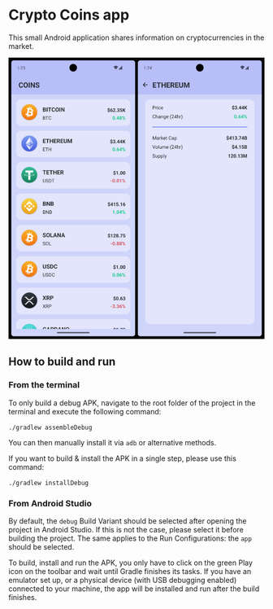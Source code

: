 # Crypto Coins app

This small Android application shares information on cryptocurrencies in the market.

<img src="screenshots/app_preview.png" width=600>


## How to build and run

### From the terminal

To only build a debug APK, navigate to the root folder of the project in the terminal and execute the following command:
```
./gradlew assembleDebug
```

You can then manually install it via `adb` or alternative methods.


If you want to build & install the APK in a single step, please use this command:
```
./gradlew installDebug
```

### From Android Studio

By default, the `debug` Build Variant should be selected after opening the project in Android Studio. If this is not the case, please select it before building the project. The same applies to the Run Configurations: the `app` should be selected.

To build, install and run the APK, you only have to click on the green Play icon on the toolbar and wait until Gradle finishes its tasks. If you have an emulator set up, or a physical device (with USB debugging enabled) connected to your machine, the app will be installed and run after the build finishes.
